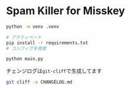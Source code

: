 # Spam Killer for Misskey

```bash
python -m venv .venv

# アクティベート
pip install -r requirements.txt
# コンフィグを用意

python main.py
```

チェンジログは`git-cliff`で生成してます

```bash
git cliff -o CHANGELOG.md
```

